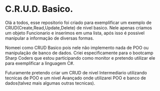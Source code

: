# C.R.U.D. Basico.

Olá a todos, esse repositorio foi criado para exemplificar um exemplo de CRUD(Create,Read,Update,Delete) de nivel basico. Nele apenas criamos um objeto Funcionario e inserimos em uma lista, após isso é possivel manipular a informação de diversas formas.

Nomeei como CRUD Basico pois nele não implemento nada de POO ou manipulação de banco de dados. Criei especificamente para o bootcamp Sharp Coders que estou participando como monitor e pretendo utilizar ele para exemplificar a linguagem C#.

Futuramente pretendo criar um CRUD de nivel Intermediario utilizando tecnicas de POO e um nivel Avançado onde utilizarei POO e banco de dados(talvez mais algumas outras tecnicas).